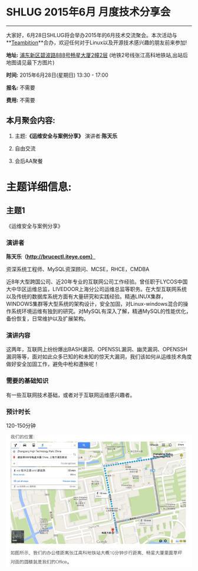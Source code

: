 # SHLUG 2015年6月 月度技术分享会
--------------------------------------------------------------------------------
大家好，6月28日SHLUG将会举办2015年的6月技术交流聚会。本次活动与**[Teambition](https://www.teambition.com)**合办，欢迎任何对于Linux以及开源技术感兴趣的朋友前来参加!

**地址:** [浦东新区碧波路888号畅星大厦2幢2层](http://j.map.baidu.com/Lt5B3) (地铁2号线张江高科地铁站,出站后地图请见最下方图片)

**时间:** 2015年6月28日(星期日) 13:30 - 17:00

**报名:** 不需要

**费用:** 不需要

本月聚会内容:
---------------
1. 主题:**《运维安全与案例分享》** 演讲者:**陈天乐**

2. 自由交流

3. 会后AA聚餐

# 主题详细信息:

## 主题1
《运维安全与案例分享》

### 演讲者
**陈天乐（http://brucectl.iteye.com）**

资深系统工程师、MySQL资深顾问、MCSE，RHCE，CMDBA

近8年大型跨国公司、近20年专业的互联网公司工作经验。曾任职于LYCOS中国大中华区运维总监，LIVEDOOR上海分公司运维总监等职务。在大型互联网系统以及传统的数据库系统方面有大量研究和实践经验。精通LINUX集群，WINDOWS集群等大型系统的架构设计，安全加固，对Linux-windows混合的操作系统环境运维有独到的研究。对MySQL有深入了解，精通MySQL的性能优化，备份恢复，日常维护以及扩展架构。

### 演讲内容
这两年，互联网上纷纷爆出BASH漏洞、OPENSSL漏洞、幽灵漏洞、OPENSSH漏洞等等，面对如此众多已知的和未知的惊天大漏洞，我们该如何从运维技术角度做好安全加固工作，避免中枪和遭殃呢！

### 需要的基础知识
有一些互联网技术基础，或者对于互联网运维感兴趣者。

### 预计时长
120-150分钟


![Teambition](teambition_map.jpeg)